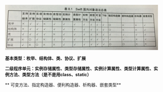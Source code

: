 ![](resources/C8DE7AF009151B0CA38A5A13AD0DC664.jpg)

**基本类型：枚举、结构体、类、协议、扩展**

**二级程序单元：实例存储属性、类型存储属性、实例计算属性、类型计算属性、实例方法、类型方法（是不是用class、static）**

** 可变方法、指定构造器、便利构造器、析构器、嵌套类型**